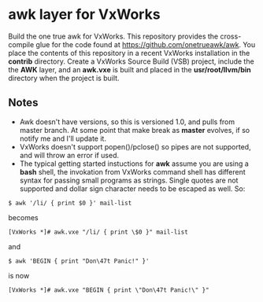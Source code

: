 # awk layer for VxWorks
Build the one true awk for VxWorks.  This repository provides the cross-compile glue for the code found at https://github.com/onetrueawk/awk.
You place the contents of this repository in a recent VxWorks installation in the **contrib** directory. Create a VxWorks Source Build (VSB) project, include the the **AWK** layer, and an **awk.vxe** is built and placed in the **usr/root/llvm/bin** directory when the project is built.

## Notes

* Awk doesn't have versions, so this is versioned 1.0, and pulls from master branch. At some point that make break as **master** evolves, if so notify me and I'll update it.
* VxWorks doesn't support popen()/pclose() so pipes are not supported, and will throw an error if used.
* The typical getting started instuctions for **awk** assume you are using a **bash** shell, the invokation from VxWorks command shell has different syntax for passing small programs as strings. Single quotes are not supported and dollar sign character needs to be escaped as well. 
So:
```
$ awk '/li/ { print $0 }' mail-list
```
becomes 
```
[VxWorks *]# awk.vxe "/li/ { print \$0 }" mail-list
```
and 
```
$ awk 'BEGIN { print "Don\47t Panic!" }'
```
is now 
```
[VxWorks *]# awk.vxe "BEGIN { print \"Don\47t Panic!\" }"
```
